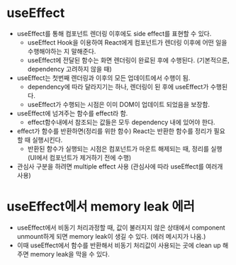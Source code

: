 # useEffect

  * useEffect를 통해 컴포넌트 렌더링 이후에도 side effect를 표현할 수 있다.
    * useEffect Hook을 이용하여 React에게 컴포넌트가 렌더링 이후에 어떤 일을 수행해야하는 지 말해준다.
    * useEffect에 전달된 함수는 화면 렌더링이 완료된 후에 수행된다. (기본적으론, dependency 고려하지 않을 때)
  * useEffect는 첫번째 렌더링과 이후의 모든 업데이트에서 수행이 됨.
    * dependency에 따라 달라지기는 하나, 렌더링이 된 후에 useEffect가 수행된다.
    * useEffect가 수행되는 시점은 이미 DOM이 업데이트 되었음을 보장함.
  * useEffect에 넘겨주는 함수를 effect라 함.
    * effect함수내에서 참조되는 값들은 모두 dependency 내에 있어야 한다.
  * effect가 함수를 반환하면(정리를 위한 함수) React는 반환한 함수를 정리가 필요할 때 실행시킨다. 
    * 반환된 함수가 실행되는 시점은 컴포넌트가 마운트 해제되는 때, 정리를 실행 (UI에서 컴포넌트가 제거하기 전에 수행)
  * 관심사 구분을 하려면 multiple effect 사용 (관심사에 따라 useEffect를 여러개 사용)

# useEffect에서 memory leak 에러

* useEffect에서 비동기 처리과정할 때, 값이 불러지지 않은 상태에서 component unmount하게 되면 memory leak이 생길 수 있다. (에러 메시지가 나옴.)
* 이때 useEffect에서 함수를 반환해서 비동기 처리값이 사용되는 곳에 clean up 해주면 memory leak을 막을 수 있다.
